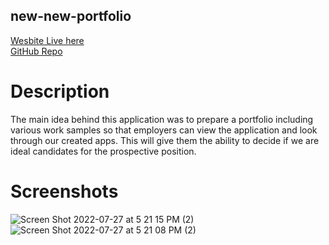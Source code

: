## new-new-portfolio

[Wesbite Live here](https://saharkichi.github.io/new-new-portfolio/)
<br>
[GitHub Repo](https://github.com/saharkichi/new-new-portfolio)

# Description

The main idea behind this application was to prepare a portfolio including various work samples so that employers can view the application and look through our created apps. This will give them the ability to decide if we are ideal candidates for the prospective position. 

# Screenshots

![Screen Shot 2022-07-27 at 5 21 15 PM (2)](https://user-images.githubusercontent.com/105219789/181374933-969d4d0e-1a5d-43a5-95fa-a9ed68631bde.png)
![Screen Shot 2022-07-27 at 5 21 08 PM (2)](https://user-images.githubusercontent.com/105219789/181375015-5bb9dd6e-eadb-4e40-a7e3-ec25dcc20abb.png)
